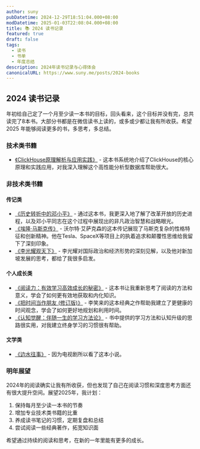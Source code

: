 ```yaml
---
author: suny
pubDatetime: 2024-12-29T18:51:04.000+08:00
modDatetime: 2025-01-03T22:08:04.000+08:00
title: 📚 2024 读书记录
featured: true
draft: false
tags:
  - 读书
  - 书单
  - 年度总结
description: 2024年读书记录与心得体会
canonicalURL: https://www.suny.me/posts/2024-books
---
```


## 2024 读书记录

年初给自己定了一个月至少读一本书的目标，回头看来，这个目标并没有完，总共读完了8本书。大部分书都是在微信读书上读的，或多或少都让我有所收获。希望 2025 年能够阅读更多的书，多思考，多总结。

### 技术类书籍

* [《ClickHouse原理解析与应用实践》](https://book.douban.com/subject/35091211/) - 这本书系统地介绍了ClickHouse的核心原理和实践应用，对我深入理解这个高性能分析型数据库帮助很大。

### 非技术类书籍

#### 传记类
- [《历史转折中的邓小平》](https://book.douban.com/subject/36946420/) - 通过这本书，我更深入地了解了改革开放的历史进程，以及邓小平同志在这个过程中展现出的非凡政治智慧和战略眼光。
- [《埃隆·马斯克传》](https://book.douban.com/subject/36518892/) - 沃尔特·艾萨克森的这本传记展现了马斯克复杂的性格特征和创新精神。他在Tesla、SpaceX等项目上的执着追求和颠覆性思维给我留下了深刻印象。
- [《李光耀观天下》](https://book.douban.com/subject/26413154/) - 李光耀对国际政治和经济形势的深刻见解，以及他对新加坡发展的思考，都给了我很多启发。

#### 个人成长类
- [《阅读力：有效学习高效成长的秘密》](https://book.douban.com/subject/35249078/) - 这本书让我重新思考了阅读的方法和意义，学会了如何更有效地获取和内化知识。
- [《把时间当作朋友 (修订版)》](https://book.douban.com/subject/36462984/) - 李笑来的这本经典之作帮助我建立了更健康的时间观念，学会了如何更好地规划和利用时间。
- [《认知觉醒：伴随一生的学习方法论》](https://book.douban.com/subject/36110356/) - 书中提供的学习方法和认知升级的思路很实用，对我建立终身学习的习惯很有帮助。

#### 文学类
- [《边水往事》](https://book.douban.com/subject/36865034/) - 因为电视剧所以看了这本小说。

### 明年展望

2024年的阅读确实让我有所收获，但也发现了自己在阅读习惯和深度思考方面还有很大提升空间。展望2025年，我计划：

1. 保持每月至少读一本书的节奏
2. 增加专业技术类书籍的比重
3. 养成读书笔记的习惯，定期复盘和总结
4. 尝试阅读一些经典著作，拓宽知识面

希望通过持续的阅读和思考，在新的一年里能有更多的成长。
